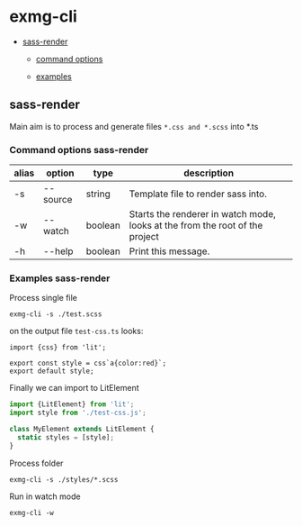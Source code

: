 # exmg-cli

- [sass-render](#sass-render)

  - [command options](#command-options-sass-render)

  - [examples](#examples-sass-render)

##

## sass-render

Main aim is to process and generate files `*.css and *.scss` into \*.ts

### Command options sass-render

| alias | option   | type    | description                                                                  |
| ----- | -------- | ------- | ---------------------------------------------------------------------------- |
| -s    | --source | string  | Template file to render sass into.                                           |
| -w    | --watch  | boolean | Starts the renderer in watch mode, looks at the from the root of the project |
| -h    | --help   | boolean | Print this message.                                                          |

### Examples sass-render

Process single file

`exmg-cli -s ./test.scss`

on the output file `test-css.ts` looks:

```text
import {css} from 'lit';

export const style = css`a{color:red}`;
export default style;
```

Finally we can import to LitElement

```typescript
import {LitElement} from 'lit';
import style from './test-css.js';

class MyElement extends LitElement {
  static styles = [style];
}
```

Process folder

`exmg-cli -s ./styles/*.scss`

Run in watch mode

`exmg-cli -w`
